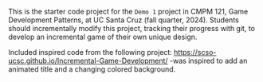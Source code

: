 This is the starter code project for the `Demo 1` project in CMPM 121, Game Development Patterns, at UC Santa Cruz (fall quarter, 2024). Students should incrementally modify this project, tracking their progress with git, to develop an incremental game of their own unique design.

Included inspired code from the following project: https://scso-ucsc.github.io/Incremental-Game-Development/ 
-was inspired to add an animated title and a changing colored background.
